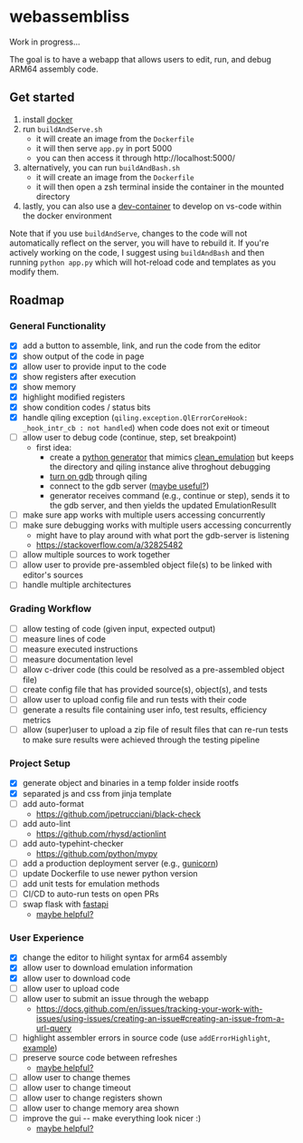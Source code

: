 # webassembliss

Work in progress...

The goal is to have a webapp that allows users to edit, run, and debug ARM64 assembly code.

## Get started
1. install [docker](https://www.docker.com/get-started/)
2. run `buildAndServe.sh`
	- it will create an image from the `Dockerfile`
	- it will then serve `app.py` in port 5000
	- you can then access it through http://localhost:5000/
3. alternatively, you can run `buildAndBash.sh`
	- it will create an image from the `Dockerfile`
	- it will then open a zsh terminal inside the container in the mounted directory
4. lastly, you can also use a [dev-container](https://marketplace.visualstudio.com/items?itemName=ms-vscode-remote.remote-containers) to develop on vs-code within the docker environment

Note that if you use `buildAndServe`, changes to the code will not automatically reflect on the server, you will have to rebuild it. If you're actively working on the code, I suggest using `buildAndBash` and then running `python app.py` which will hot-reload code and templates as you modify them.

## Roadmap

### General Functionality
- [x] add a button to assemble, link, and run the code from the editor
- [x] show output of the code in page
- [x] allow user to provide input to the code
- [x] show registers after execution
- [x] show memory
- [x] highlight modified registers
- [x] show condition codes / status bits
- [x] handle qiling exception (`qiling.exception.QlErrorCoreHook: _hook_intr_cb : not handled`) when code does not exit or timeout 
- [ ] allow user to debug code (continue, step, set breakpoint)
	- first idea:
		- create a [python generator](https://wiki.python.org/moin/Generators) that mimics [clean_emulation](https://github.ncsu.edu/assembliss/webassembliss/blob/229e172c4e7ad71c09e9c97c452063d1250a1d3b/webassembliss/emulation/utils.py#L399) but keeps the directory and qiling instance alive throghout debugging
		- [turn on gdb](https://github.ncsu.edu/assembliss/webassembliss/blob/229e172c4e7ad71c09e9c97c452063d1250a1d3b/webassembliss/examples/arm64_linux/arm64_linux_emulation.py#L32-L34) through qiling
		- connect to the gdb server ([maybe useful?](https://python3-pwntools.readthedocs.io/en/latest/gdb.html#module-pwnlib.gdb))
		- generator receives command (e.g., continue or step), sends it to the gdb server, and then yields the updated EmulationResullt
- [ ] make sure app works with multiple users accessing concurrently
- [ ] make sure debugging works with multiple users accessing concurrently
	- might have to play around with what port the gdb-server is listening
	- https://stackoverflow.com/a/32825482
- [ ] allow multiple sources to work together
- [ ] allow user to provide pre-assembled object file(s) to be linked with editor's sources
- [ ] handle multiple architectures

### Grading Workflow
- [ ] allow testing of code (given input, expected output)
- [ ] measure lines of code
- [ ] measure executed instructions
- [ ] measure documentation level
- [ ] allow c-driver code (this could be resolved as a pre-assembled object file)
- [ ] create config file that has provided source(s), object(s), and tests
- [ ] allow user to upload config file and run tests with their code
- [ ] generate a results file containing user info, test results, efficiency metrics
- [ ] allow (super)user to upload a zip file of result files that can re-run tests to make sure results were achieved through the testing pipeline

### Project Setup
- [x] generate object and binaries in a temp folder inside rootfs
- [x] separated js and css from jinja template
- [ ] add auto-format
	- https://github.com/jpetrucciani/black-check
- [ ] add auto-lint
	- https://github.com/rhysd/actionlint
- [ ] add auto-typehint-checker
	- https://github.com/python/mypy
- [ ] add a production deployment server (e.g., [gunicorn](https://rest-apis-flask.teclado.com/docs/deploy_to_render/docker_with_gunicorn/))
- [ ] update Dockerfile to use newer python version
- [ ] add unit tests for emulation methods
- [ ] CI/CD to auto-run tests on open PRs
- [ ] swap flask with [fastapi](https://fastapi.tiangolo.com/)
	- [maybe helpful?](https://testdriven.io/blog/moving-from-flask-to-fastapi/)

### User Experience
- [x] change the editor to hilight syntax for arm64 assembly
- [x] allow user to download emulation information
- [x] allow user to download code
- [ ] allow user to upload code
- [ ] allow user to submit an issue through the webapp
	- https://docs.github.com/en/issues/tracking-your-work-with-issues/using-issues/creating-an-issue#creating-an-issue-from-a-url-query
- [ ] highlight assembler errors in source code (use `addErrorHighlight`, [example](https://github.ncsu.edu/assembliss/webassembliss/blob/392d960d8fff61facc93eb0a561149578c42a6f8/webassembliss/static/js/arm64_linux.js#L358-L362))
- [ ] preserve source code between refreshes
	- [maybe helpful?](https://testdriven.io/blog/flask-sessions/)
- [ ] allow user to change themes
- [ ] allow user to change timeout
- [ ] allow user to change registers shown
- [ ] allow user to change memory area shown
- [ ] improve the gui -- make everything look nicer :)
	- [maybe helpful?](https://getbootstrap.com/)
